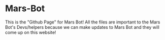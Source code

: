 # Mars-Bot

This is the "Github Page" for Mars Bot! All the files are important to the Mars Bot's Devs/helpers because we can make updates to Mars
Bot and they will come up on this website!
